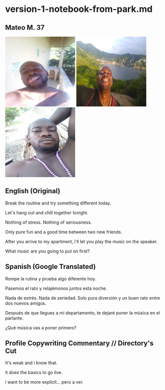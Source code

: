 # version-1-notebook-from-park.md

## Mateo M. 37

<img src="../profile-imagery/mateo-on-the-balcony-at-the-embassy.jpg" alt= “” width="225" height="225">

<img src="../profile-imagery/mateo-taganga-playa-blanca.jpg" alt= “” width="225" height="225">

<img src="../profile-imagery/mateo-taganga-hammock-life.jpg" alt= “” width="225" height="225">

## English (Original)

Break the routine and try something different today.

Let's hang out and chill together tonight.

Nothing of stress. Nothing of seriousness.

Only pure fun and a good time between two new friends.

After you arrive to my apartment, i'll let you play the music on the speaker.

What music are you going to put on first?

## Spanish (Google Translated)

Rompe la rutina y prueba algo diferente hoy.

Pasemos el rato y relajémonos juntos esta noche.

Nada de estrés. Nada de seriedad. Solo pura diversión y un buen rato entre dos nuevos amigos.

Después de que llegues a mi departamento, te dejaré poner la música en el parlante.

¿Qué música vas a poner primero?

## Profile Copywriting Commentary // Directory's Cut

It's weak and i know that.

it does the basics to go live.

i want to be more explicit... pero a ver.
